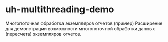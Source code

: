 # uh-multithreading-demo
Многопоточная обработка экземпляров отчетов (пример)
Расширение для демонстрации возможности многопоточной обработки данных (пересчета) экземпляров отчетов.